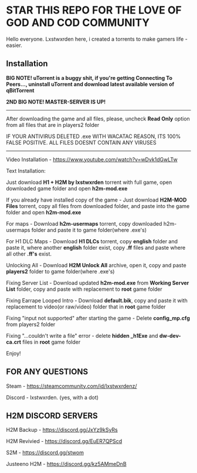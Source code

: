 # STAR THIS REPO FOR THE LOVE OF GOD AND COD COMMUNITY

Hello everyone. Lxstwxrden here, i created a torrents to make gamers life - easier.

## Installation
**BIG NOTE! uTorrent is a buggy shit, if you're getting **Connecting To Peers...**, uninstall uTorrent and download latest available version of qBitTorrent**

**2ND BIG NOTE! MASTER-SERVER IS UP!**

------------------------------------------

After downloading the game and all files, please, uncheck **Read Only** option from all files that are in players2 folder

IF YOUR ANTIVIRUS DELETED .exe WITH WACATAC REASON, ITS 100% FALSE POSITIVE. ALL FILES DOESNT CONTAIN ANY VIRUSES

------------------------------------------

Video Installation - https://www.youtube.com/watch?v=wDvk1dGwLTw

Text Installation:

Just download **H1 + H2M by lxstwxrden** torrent with full game, open downloaded game folder and open **h2m-mod.exe**

If you already have installed copy of the game - Just download **H2M-MOD Files** torrent, copy all files from downloaded folder, and paste into the game folder and open **h2m-mod.exe**

For maps - Download **h2m-usermaps** torrent, copy downloaded h2m-usermaps folder and paste it to game folder(where .exe's)

For H1 DLC Maps - Download **H1 DLCs** torrent, copy **english** folder and paste it, where another **english** folder exist, copy **.ff** files and paste where all other **.ff's** exist.

Unlocking All - Download **H2M Unlock All** archive, open it, copy and paste **players2** folder to game folder(where .exe's)

Fixing Server List - Download updated **h2m-mod.exe** from **Working Server List** folder, copy and paste with replacement to **root** game folder 

Fixing Earrape Looped Intro - Download **default.bik**, copy and paste it with replacement to video(or raw/video) folder that in **root** game folder

Fixing "input not supported" after starting the game - Delete **config_mp.cfg** from players2 folder

Fixing "...couldn't write a file" error - delete **hidden _h1Exe** and **dw-dev-ca.crt** files in **root** game folder

Enjoy!

## FOR ANY QUESTIONS
Steam - https://steamcommunity.com/id/lxstwxrdenz/

Discord - lxstwxrden. (yes, with a dot)

## H2M DISCORD SERVERS
H2M Backup - https://discord.gg/JxYz9kSyRs

H2M Revivied - https://discord.gg/EuER7QPScd

S2M - https://discord.gg/stwom

Justeeno H2M - https://discord.gg/kz5AMmeDnB
